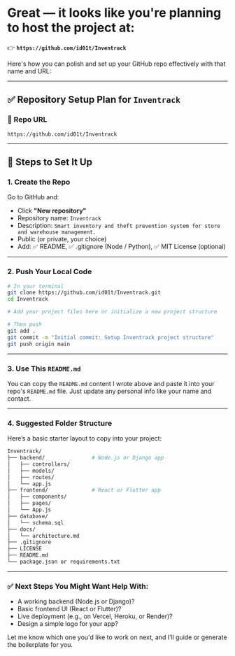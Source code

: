 # Great — it looks like you're planning to host the project at:

👉 **`https://github.com/id01t/Inventrack`**

Here's how you can polish and set up your GitHub repo effectively with that name and URL:

---

## ✅ Repository Setup Plan for `Inventrack`

### 📁 Repo URL

```
https://github.com/id01t/Inventrack
```

---

## 📌 Steps to Set It Up

### 1. **Create the Repo**

Go to GitHub and:

* Click **"New repository"**
* Repository name: `Inventrack`
* Description: `Smart inventory and theft prevention system for store and warehouse management.`
* Public (or private, your choice)
* Add: ✅ README, ✅ .gitignore (Node / Python), ✅ MIT License (optional)

---

### 2. **Push Your Local Code**

```bash
# In your terminal
git clone https://github.com/id01t/Inventrack.git
cd Inventrack

# Add your project files here or initialize a new project structure

# Then push
git add .
git commit -m "Initial commit: Setup Inventrack project structure"
git push origin main
```

---

### 3. **Use This `README.md`**

You can copy the `README.md` content I wrote above and paste it into your repo's `README.md` file.
Just update any personal info like your name and contact.

---

### 4. **Suggested Folder Structure**

Here’s a basic starter layout to copy into your project:

```bash
Inventrack/
├── backend/               # Node.js or Django app
│   ├── controllers/
│   ├── models/
│   ├── routes/
│   └── app.js
├── frontend/              # React or Flutter app
│   ├── components/
│   ├── pages/
│   └── App.js
├── database/
│   └── schema.sql
├── docs/
│   └── architecture.md
├── .gitignore
├── LICENSE
├── README.md
└── package.json or requirements.txt
```

---

### ✅ Next Steps You Might Want Help With:

* A working backend (Node.js or Django)?
* Basic frontend UI (React or Flutter)?
* Live deployment (e.g., on Vercel, Heroku, or Render)?
* Design a simple logo for your app?

Let me know which one you'd like to work on next, and I’ll guide or generate the boilerplate for you.
